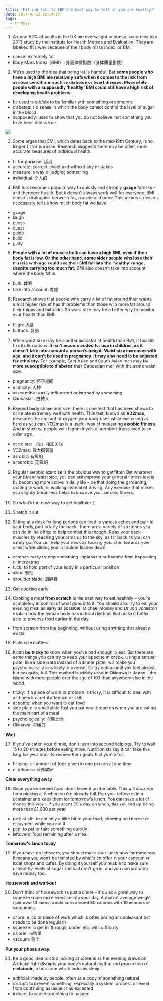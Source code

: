 ```yaml
---
title: 'Fit and fat: Is IBM the best way to tell if you are healthy?'
date: 2017-01-12 22:14:27
tags:
  - rrndyyy
---
```


1.  Around 60% of adults in the UK are overweight or obese, according to a 2013 study by the Institute for Health Metrics and Evaluation. They are labelled this way because of their body mass index, or BMI.


<!-- more -->
- obese: extremely fat
- Body Mass Index（BMI）: 身高体重指数（身体质量指数）

2.  We’re used to the idea that being fat is harmful. But **some people who have a high BMI are relatively safe when it comes to the risk from serious conditions such as diabetes or heart disease. Meanwhile, people with a supposedly ‘healthy’ BMI could still have a high risk of developing health problems.**

- be used to sth/sb: to be familiar with something or someone
- diabetes: a disease in which the body cannot control the level of sugar in the blood
- supposedly: used to show that you do not believe that something you have been told is true

![](http://a.files.bbci.co.uk/bam/live/content/zg8wv4j/large)

3.  Some argue that BMI, which dates back to the mid-19th Century, is no longer fit for purpose. Research suggests there may be other, more accurate measures of individual health.

- fit for purpose: 适用
- accurate: correct, exact and without any mistakes
- measure: a way of judging something
- individual: 个人的


4.  BMI has become a popular way to quickly and cheaply **gauge** fatness – and therefore health. But it doesn’t always work well for everyone. BMI doesn't distinguish between fat, muscle and bone. This means it doesn't necessarily tell us how much body fat we have.

- gauge
- laugh
- guess
- guest
- guide
- build
- guity


5.  **People with a lot of muscle bulk can have a high BMI, even if their body fat is low. On the other hand, some older people who lose their muscle with age could see their BMI fall into the ‘healthy’ range, despite carrying too much fat.** BMI also doesn’t take into account where the body fat is.

- bulk: 体积
- take into account: 考虑


6.  Research shows that people who carry a lot of fat around their waists are at higher risk of health problems than those with more fat around their thighs and buttocks. So waist size may be a better way to monitor your health than BMI.

- thigh: 大腿
- buttock: 臀部


7.  While waist size may be a better indicator of health than BMI, it too still has its limitations. **It isn’t recommended for use in children, as it doesn’t take into account a person’s height. Waist size increases with age, and it can’t be used in pregnancy. It may also need to be adjusted for ethnicity.** For example, East Asian and South Asian men may **be more susceptible to diabetes** than Caucasian men with the same waist size.

- pregnancy: 怀孕期间
- ethnicity: 人种
- susceptible: easily influenced or harmed by something
- Caucasian: 白种人

8.  Beyond body shape and size, there is one test that has been shown to correlate extremely well with health. This test, known as **VO2max**, measures the amount of oxygen your body uses while exercising as hard as you can. VO2max is a useful way of measuring **aerobic fitness**. And in studies, people with higher levels of aerobic fitness lived to an older age.


- correlate: （使）相互关联
- VO2max: 最大摄氧量
- aerobic: 有氧的
- anaerobic: 无氧的


9.  Regular aerobic exercise is the obvious way to get fitter. But whatever your BMI or waist size, you can still improve your general fitness levels by becoming more active in daily life – be that doing the gardening, cycling to work, or walking instead of driving. Any exercise that makes you slightly breathless helps to improve your aerobic fitness.

10. So what’s the easy way to get healthier？

11. Stretch it out

12. Sitting at a desk for long periods can lead to various aches and pain in your body, particularly the back. There are a variety of stretches you can do in the office to help combat this though. Relax your back muscles by reaching your arms up to the sky, as far back as you can safely go. You can help your neck by tucking your chin towards your chest while sliding your shoulder blades down.

- combat: to try to stop something unpleasant or harmful from happening or increasing
- tuck: to hold part of your body in a particular position
- slide: 滑动
- shoulder blade: 肩胛骨

13. Get cooking early

14. Cooking a meal **from scratch** is the best way to eat healthily – you're completely in control of what goes into it. You should also try to eat your evening meal as early as possible. Michael Mosley and Dr Jon Johnston explain how the human body has natural rhythms that make it better able to process food earlier in the day.

- from scratch from the beginning, without using anything that already exists


15. Plate size matters

16. It can **be tricky to** know when you've had enough to eat. But there are some things you can try to keep your appetite in check. Using a smaller plate, like a side plate instead of a dinner plate, will make you psychologically less likely to overeat. Or try eating until you feel almost, but not quite, full. This method is widely used in Okinawa in Japan – the island with more people over the age of 100 than anywhere else in the world.


- tricky: If a piece of work or problem is tricky, it is difficult to deal with and needs careful attention or skill
- appetite: when you want to eat food
- side plate: a small plate that you put your bread on when you are eating the main part of a meal
- psychologically: 心理上地
- Okinawa: 冲绳岛


**Wait**

17. If you've eaten your dinner, don't rush into second helpings. Try to wait 15 to 20 minutes before eating more. Nutritionists say it can take this long for your brain to receive the signals that you're full.

- helping: an amount of food given to one person at one time
- nutritionist: 营养学家


**Clear everything away**

18. Once you’ve served food, don’t leave it on the table. This will stop you from picking at it when you're already full. Pop your leftovers in a container and keep them for tomorrow’s lunch. You can save a lot of money this way – if you spent £5 a day on lunch, this will end up being more than £1,000 per year!

- pick at sth: to eat only a little bit of your food, showing no interest or enjoyment while you eat it
- pop: to put or take something quickly
- leftovers: food remaining after a meal


**Tomorrow's lunch today**

19. If you have no leftovers, you should make your lunch now for tomorrow. It means you won’t be tempted by what's on offer in your canteen or local shops and cafes. By doing it yourself you're able to make sure unhealthy levels of sugar and salt don't go in, and you can probably save money too.

**Housework and workout**

20. Don't think of housework as just a chore - it's also a great way to squeeze some more exercise into your day. A man of average weight (just over 13 stone) could burn around 50 calories with 10 minutes of vacuuming.

- chore: a job or piece of work which is often boring or unpleasant but needs to be done regularly
- squeeze: to get in, through, under, etc. with difficulty
- calorie: 卡路里
- vacuum: 吸尘

**Put your phone away.**

21. It’s a good idea to stop looking at screens as the evening draws on. Artificial light disrupts your body’s natural rhythm and production of **melatonin**, a hormone which induces sleep.


- artificial: made by people, often as a copy of something natural
- disrupt: to prevent something, especially a system, process or event, from continuing as usual or as expected
- induce: to cause something to happen
